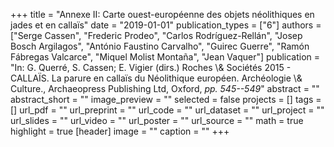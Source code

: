 +++
title = "Annexe II: Carte ouest-européenne des objets néolithiques en jades et en callaïs"
date = "2019-01-01"
publication_types = ["6"]
authors = ["Serge Cassen", "Frederic Prodeo", "Carlos Rodríguez-Rellán", "Josep Bosch Argilagos", "António Faustino Carvalho", "Guirec Guerre", "Ramón Fábregas Valcarce", "Miquel Molist Montaña", "Jean Vaquer"]
publication = "In: G. Querré, S. Cassen; E. Vigier (dirs.)  Roches \\& Sociétés 2015 - CALLAÏS. La parure en callaïs du Néolithique européen. Archéologie \\& Culture., Archaeopress Publishing Ltd, Oxford, _pp. 545--549_"
abstract = ""
abstract_short = ""
image_preview = ""
selected = false
projects = []
tags = []
url_pdf = ""
url_preprint = ""
url_code = ""
url_dataset = ""
url_project = ""
url_slides = ""
url_video = ""
url_poster = ""
url_source = ""
math = true
highlight = true
[header]
image = ""
caption = ""
+++
